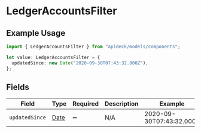 # LedgerAccountsFilter

## Example Usage

```typescript
import { LedgerAccountsFilter } from "apideck/models/components";

let value: LedgerAccountsFilter = {
  updatedSince: new Date("2020-09-30T07:43:32.000Z"),
};
```

## Fields

| Field                                                                                         | Type                                                                                          | Required                                                                                      | Description                                                                                   | Example                                                                                       |
| --------------------------------------------------------------------------------------------- | --------------------------------------------------------------------------------------------- | --------------------------------------------------------------------------------------------- | --------------------------------------------------------------------------------------------- | --------------------------------------------------------------------------------------------- |
| `updatedSince`                                                                                | [Date](https://developer.mozilla.org/en-US/docs/Web/JavaScript/Reference/Global_Objects/Date) | :heavy_minus_sign:                                                                            | N/A                                                                                           | 2020-09-30T07:43:32.000Z                                                                      |